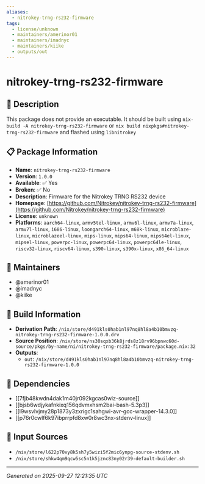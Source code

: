 ```yaml
---
aliases:
  - nitrokey-trng-rs232-firmware
tags:
  - license/unknown
  - maintainers/amerinor01
  - maintainers/imadnyc
  - maintainers/kiike
  - outputs/out
---
```


# nitrokey-trng-rs232-firmware

## 📝 Description

This package does not provide an executable. It should be built using `nix-build -A nitrokey-trng-rs232-firmware` or `nix build nixpkgs#nitrokey-trng-rs232-firmware` and flashed using `libnitrokey`


## 📋 Package Information

- **Name**: `nitrokey-trng-rs232-firmware`
- **Version**: `1.0.0`
- **Available**: ✅ Yes
- **Broken**: ✅ No
- **Description**: Firmware for the Nitrokey TRNG RS232 device
- **Homepage**: [https://github.com/Nitrokey/nitrokey-trng-rs232-firmware](https://github.com/Nitrokey/nitrokey-trng-rs232-firmware)
- **License**: `unknown`
- **Platforms**: `aarch64-linux`, `armv5tel-linux`, `armv6l-linux`, `armv7a-linux`, `armv7l-linux`, `i686-linux`, `loongarch64-linux`, `m68k-linux`, `microblaze-linux`, `microblazeel-linux`, `mips-linux`, `mips64-linux`, `mips64el-linux`, `mipsel-linux`, `powerpc-linux`, `powerpc64-linux`, `powerpc64le-linux`, `riscv32-linux`, `riscv64-linux`, `s390-linux`, `s390x-linux`, `x86_64-linux`
## 👥 Maintainers

- @amerinor01
- @imadnyc
- @kiike


## 🔧 Build Information

- **Derivation Path**: `/nix/store/d491kls0hab1nl97nq8hl8a4b10bmvzq-nitrokey-trng-rs232-firmware-1.0.0.drv`
- **Source Position**: `/nix/store/ns30sqxb36k8jrds8z18rv96bpnwc60d-source/pkgs/by-name/ni/nitrokey-trng-rs232-firmware/package.nix:32`
- **Outputs**:
  - `out`:  `/nix/store/d491kls0hab1nl97nq8hl8a4b10bmvzq-nitrokey-trng-rs232-firmware-1.0.0`

## 🔗 Dependencies

- [[7fjb48kwdn4dak1m40jr092kgcas0wiz-source]]
- [[bjsb6wdjykafnkixq156qdvmxhsm2bai-bash-5.3p3]]
- [[l9wsvlvjmy28p1873y3zxrigc1sahgwi-avr-gcc-wrapper-14.3.0]]
- [[p76r0cwlf6k97ibprrpfd8xw0r8wc3nx-stdenv-linux]]

## 📁 Input Sources

- `/nix/store/l622p70vy8k5sh7y5wizi5f2mic6ynpg-source-stdenv.sh`
- `/nix/store/shkw4qm9qcw5sc5n1k5jznc83ny02r39-default-builder.sh`

---
*Generated on 2025-09-27 12:21:35 UTC*

